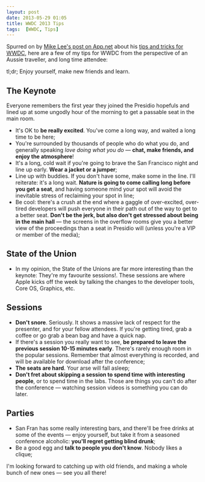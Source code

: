 ```yaml
---
layout: post
date: 2013-05-29 01:05
title: WWDC 2013 Tips
tags:  [WWDC, Tips]
---
```


Spurred on by [Mike Lee's post on App.net](https://alpha.app.net/bmf/post/6118206) about his [tips and tricks for WWDC](http://mur.mu.rs/616), here are a few of my tips for WWDC from the perspective of an Aussie traveller, and long time attendee:

tl;dr; Enjoy yourself, make new friends and learn.

## The Keynote
Everyone remembers the first year they joined the Presidio hopefuls and lined up at some ungodly hour of the morning to get a passable seat in the main room.

* It's OK to **be really excited**. You've come a long way, and waited a long time to be here;
* You're surrounded by thousands of people who do what you do, and generally speaking *love doing what you do* — **chat, make friends, and enjoy the atmosphere**!
* It's a long, cold wait if you're going to brave the San Francisco night and line up early. **Wear a jacket or a jumper**;
* Line up with buddies. If you don't have some, make some in the line. I'll reiterate: it's a long wait. **Nature is going to come calling long before you get a seat**, and having someone mind your spot will avoid the inevitable stress of reclaiming your spot in line;
* Be cool: there's a crush at the end where a gaggle of over-excited, over-tired developers will push everyone in their path out of the way to get to a better seat. **Don't be the jerk, but also don't get stressed about being in the main hall** — the screens in the overflow rooms give you a better view of the proceedings than a seat in Presidio will (unless you're a VIP or member of the media);

## State of the Union
* In my opinion, the State of the Unions are far more interesting than the keynote: They're my favourite sessions!. These sessions are where Apple kicks off the week by talking the changes to the developer tools, Core OS, Graphics, etc.

## Sessions
* **Don't snore**. Seriously. It shows a massive lack of respect for the presenter, and for your fellow attendees. If you're getting tired, grab a coffee or go grab a bean bag and have a quick nap.
* If there's a session you really want to see, **be prepared to leave the previous session 10-15 minutes early**. There's rarely enough room in the popular sessions. Remember that almost everything is recorded, and will be available for download after the conference;
* **The seats are hard**. Your arse will fall asleep;
* **Don't fret about skipping a session to spend time with interesting people**, or to spend time in the labs. Those are things you can't do after the conference — watching session videos is something you can do later.

## Parties
* San Fran has some really interesting bars, and there'll be free drinks at some of the events — enjoy yourself, but take it from a seasoned conference alcoholic: **you'll regret getting blind drunk**;
* Be a good egg and **talk to people you don't know**. Nobody likes a clique;

I'm looking forward to catching up with old friends, and making a whole bunch of new ones — see you all there!
